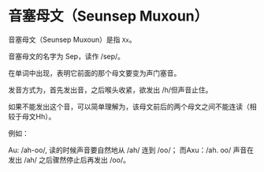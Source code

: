 # 音塞母文（Seunsep Muxoun）

音塞母文（Seunsep Muxoun）是指 `Xx`。

音塞母文的名字为 Sep，读作 /sep/。

在单词中出现，表明它前面的那个母文要变为声门塞音。

发音方式为，首先发出音，之后喉头收紧，欲发出 /h/但声音止住。

如果不能发出这个音，可以简单理解为，该母文前后的两个母文之间不能连读（相较于母文Hh）。

例如：

Au: /ah-oo/, 读的时候声音要自然地从 /ah/ 连到 /oo/；
而Axu：/ah. oo/ 声音在发出 /ah/ 之后骤然停止后再发出 /oo/。

